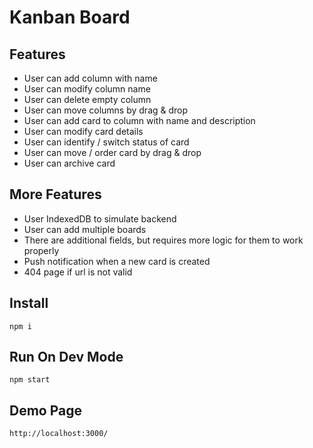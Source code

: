 # Kanban Board

## Features
- User can add column with name
- User can modify column name
- User can delete empty column
- User can move columns by drag & drop
- User can add card to column with name and description
- User can modify card details
- User can identify / switch status of card
- User can move / order card by drag & drop
- User can archive card

## More Features
- User IndexedDB to simulate backend
- User can add multiple boards
- There are additional fields, but requires more logic for them to work properly
- Push notification when a new card is created
- 404 page if url is not valid



## Install

```
npm i
```

## Run On Dev Mode

```
npm start
```

## Demo Page
```
http://localhost:3000/
```
